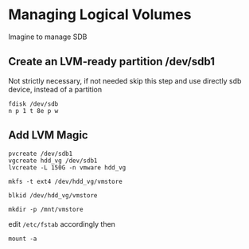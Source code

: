 # Managing Logical Volumes

Imagine to manage SDB

## Create an LVM-ready partition /dev/sdb1 

Not strictly necessary, if not needed skip this step 
and use directly sdb device, instead of a partition

    fdisk /dev/sdb
    n p 1 t 8e p w

## Add LVM Magic

    pvcreate /dev/sdb1
    vgcreate hdd_vg /dev/sdb1
    lvcreate -L 150G -n vmware hdd_vg

    mkfs -t ext4 /dev/hdd_vg/vmstore

    blkid /dev/hdd_vg/vmstore
    
    mkdir -p /mnt/vmstore

edit `/etc/fstab` accordingly then

    mount -a


